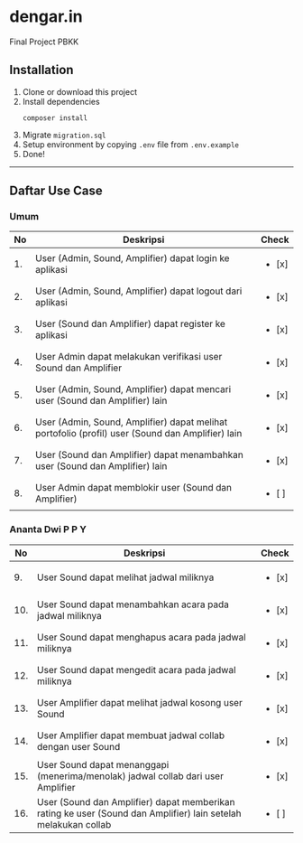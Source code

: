 # dengar.in

Final Project PBKK

## Installation

1. Clone or download this project
2. Install dependencies
    ```shell script
    composer install
    ```
3. Migrate `migration.sql`
4. Setup environment by copying `.env` file from `.env.example`
5. Done! 

---
## Daftar Use Case
### Umum
| No | Deskripsi | Check
| --- | --- | ---
| 1. | User (Admin, Sound, Amplifier) dapat login ke aplikasi | <ul><li>[x] </li></ul>
| 2. | User (Admin, Sound, Amplifier) dapat logout dari aplikasi | <ul><li>[x] </li></ul>
| 3. | User (Sound dan Amplifier) dapat register ke aplikasi | <ul><li>[x] </li></ul>
| 4. | User Admin dapat melakukan verifikasi user Sound dan Amplifier | <ul><li>[x] </li></ul>
| 5. | User (Admin, Sound, Amplifier) dapat mencari user (Sound dan Amplifier) lain | <ul><li>[x] </li></ul>
| 6. | User (Admin, Sound, Amplifier) dapat melihat portofolio (profil) user (Sound dan Amplifier) lain | <ul><li>[x] </li></ul>
| 7. | User (Sound dan Amplifier) dapat menambahkan user (Sound dan Amplifier) lain | <ul><li>[x] </li></ul>
| 8. | User Admin dapat memblokir user (Sound dan Amplifier) | <ul><li>[ ] </li></ul>
### Ananta Dwi P P Y
| No | Deskripsi | Check
| --- | --- | ---
| 9. | User Sound dapat melihat jadwal miliknya | <ul><li>[x] </li></ul>
| 10. | User Sound dapat menambahkan acara pada jadwal miliknya | <ul><li>[x] </li></ul>
| 11. | User Sound dapat menghapus acara pada jadwal miliknya | <ul><li>[x] </li></ul>
| 12. | User Sound dapat mengedit acara pada jadwal miliknya | <ul><li>[x] </li></ul>
| 13. | User Amplifier dapat melihat jadwal kosong user Sound | <ul><li>[x] </li></ul>
| 14. | User Amplifier dapat membuat jadwal collab dengan user Sound | <ul><li>[x] </li></ul>
| 15. | User Sound dapat menanggapi (menerima/menolak) jadwal collab dari user Amplifier | <ul><li>[x] </li></ul>
| 16. | User (Sound dan Amplifier) dapat memberikan rating ke user (Sound dan Amplifier) lain setelah melakukan collab | <ul><li>[ ] </li></ul>
